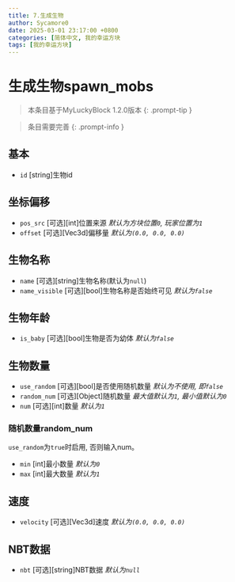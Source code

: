```yaml
---
title: 7.生成生物
author: Sycamore0
date: 2025-03-01 23:17:00 +0800
categories: [简体中文, 我的幸运方块
tags: [我的幸运方块]
---
```


# 生成生物spawn_mobs

> 本条目基于MyLuckyBlock 1.2.0版本
{: .prompt-tip }

> 条目需要完善
{: .prompt-info }

## 基本
- `id` [string]生物id

## 坐标偏移
- `pos_src` [可选][int]位置来源 *默认为方块位置`0`, 玩家位置为`1`*
- `offset` [可选][Vec3d]偏移量 *默认为`(0.0, 0.0, 0.0)`*

## 生物名称
- `name` [可选][string]生物名称(默认为`null`)
- `name_visible` [可选][bool]生物名称是否始终可见 *默认为`false`*

## 生物年龄
- `is_baby` [可选][bool]生物是否为幼体 *默认为`false`*

## 生物数量
- `use_random` [可选][bool]是否使用随机数量 *默认为不使用, 即`false`*
- `random_num` [可选][Object]随机数量 *最大值默认为`1`, 最小值默认为`0`*
- `num` [可选][int]数量 *默认为`1`*
### 随机数量random_num
`use_random`为`true`时启用, 否则输入num。
 - `min` [int]最小数量 *默认为`0`*
 - `max` [int]最大数量 *默认为`1`*

## 速度
- `velocity` [可选][Vec3d]速度 *默认为`(0.0, 0.0, 0.0)`*

## NBT数据
- `nbt` [可选][string]NBT数据 *默认为`null`*
